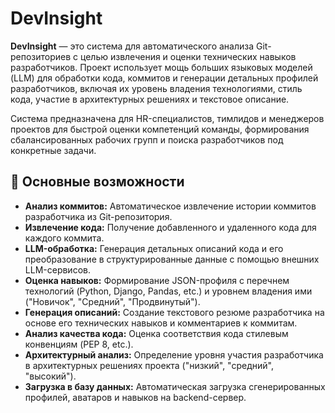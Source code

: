 # DevInsight

**DevInsight** — это система для автоматического анализа Git-репозиториев с целью извлечения и оценки технических навыков разработчиков. Проект использует мощь больших языковых моделей (LLM) для обработки кода, коммитов и генерации детальных профилей разработчиков, включая их уровень владения технологиями, стиль кода, участие в архитектурных решениях и текстовое описание.

Система предназначена для HR-специалистов, тимлидов и менеджеров проектов для быстрой оценки компетенций команды, формирования сбалансированных рабочих групп и поиска разработчиков под конкретные задачи.

## 🚀 Основные возможности

*   **Анализ коммитов:** Автоматическое извлечение истории коммитов разработчика из Git-репозитория.
*   **Извлечение кода:** Получение добавленного и удаленного кода для каждого коммита.
*   **LLM-обработка:** Генерация детальных описаний кода и его преобразование в структурированные данные с помощью внешних LLM-сервисов.
*   **Оценка навыков:** Формирование JSON-профиля с перечнем технологий (Python, Django, Pandas, etc.) и уровнем владения ими ("Новичок", "Средний", "Продвинутый").
*   **Генерация описаний:** Создание текстового резюме разработчика на основе его технических навыков и комментариев к коммитам.
*   **Анализ качества кода:** Оценка соответствия кода стилевым конвенциям (PEP 8, etc.).
*   **Архитектурный анализ:** Определение уровня участия разработчика в архитектурных решениях проекта ("низкий", "средний", "высокий").
*   **Загрузка в базу данных:** Автоматическая загрузка сгенерированных профилей, аватаров и навыков на backend-сервер.